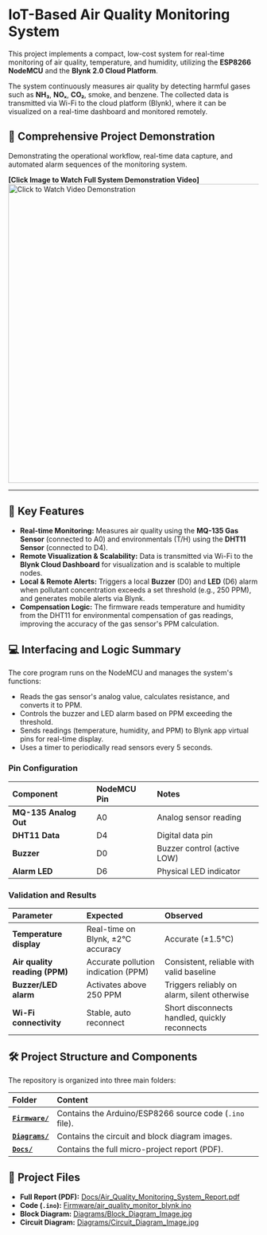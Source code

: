 # IoT-Based Air Quality Monitoring System

This project implements a compact, low-cost system for real-time monitoring of air quality, temperature, and humidity, utilizing the **ESP8266 NodeMCU** and the **Blynk 2.0 Cloud Platform**.

The system continuously measures air quality by detecting harmful gases such as **NH₃**, **NOₓ**, **CO₂**, smoke, and benzene. The collected data is transmitted via Wi-Fi to the cloud platform (Blynk), where it can be visualized on a real-time dashboard and monitored remotely.

## 🎥 Comprehensive Project Demonstration

Demonstrating the operational workflow, real-time data capture, and automated alarm sequences of the monitoring system.

**[Click Image to Watch Full System Demonstration Video]**
<br>
<a href="https://drive.google.com/file/d/1PKbk-TQ3kxujMSxxviOvx8rL3FXMY_Bh/view?usp=drivesdk">
  <img src="Diagrams/demo-thumbnail.jpg" alt="Click to Watch Video Demonstration" width="600" />
</a>

***

## 🌟 Key Features

* **Real-time Monitoring:** Measures air quality using the **MQ-135 Gas Sensor** (connected to A0) and environmentals (T/H) using the **DHT11 Sensor** (connected to D4).
* **Remote Visualization & Scalability:** Data is transmitted via Wi-Fi to the **Blynk Cloud Dashboard** for visualization and is scalable to multiple nodes.
* **Local & Remote Alerts:** Triggers a local **Buzzer** (D0) and **LED** (D6) alarm when pollutant concentration exceeds a set threshold (e.g., 250 PPM), and generates mobile alerts via Blynk.
* **Compensation Logic:** The firmware reads temperature and humidity from the DHT11 for environmental compensation of gas readings, improving the accuracy of the gas sensor's PPM calculation.

## 💻 Interfacing and Logic Summary

The core program runs on the NodeMCU and manages the system's functions:
* Reads the gas sensor's analog value, calculates resistance, and converts it to PPM.
* Controls the buzzer and LED alarm based on PPM exceeding the threshold.
* Sends readings (temperature, humidity, and PPM) to Blynk app virtual pins for real-time display.
* Uses a timer to periodically read sensors every 5 seconds.

### Pin Configuration

| Component | NodeMCU Pin | Notes |
| :--- | :--- | :--- |
| **MQ-135 Analog Out** | A0 | Analog sensor reading |
| **DHT11 Data** | D4 | Digital data pin |
| **Buzzer** | D0 | Buzzer control (active LOW) |
| **Alarm LED** | D6 | Physical LED indicator |

### Validation and Results

| Parameter | Expected | Observed |
| :--- | :--- | :--- |
| **Temperature display** | Real-time on Blynk, ±2°C accuracy | Accurate (±1.5°C) |
| **Air quality reading (PPM)** | Accurate pollution indication (PPM) | Consistent, reliable with valid baseline |
| **Buzzer/LED alarm** | Activates above 250 PPM | Triggers reliably on alarm, silent otherwise |
| **Wi-Fi connectivity** | Stable, auto reconnect | Short disconnects handled, quickly reconnects |

## 🛠️ Project Structure and Components

The repository is organized into three main folders:

| Folder | Content |
| :--- | :--- |
| **[`Firmware/`](Firmware/)** | Contains the Arduino/ESP8266 source code (`.ino` file). |
| **[`Diagrams/`](Diagrams/)** | Contains the circuit and block diagram images. |
| **[`Docs/`](Docs/)** | Contains the full micro-project report (PDF). |

## 🔗 Project Files

* **Full Report (PDF):** [Docs/Air\_Quality\_Monitoring\_System\_Report.pdf](Docs/Air_Quality_Monitoring_System_Report.pdf)
* **Code (`.ino`):** [Firmware/air\_quality\_monitor\_blynk.ino](Firmware/air_quality_monitor_blynk.ino)
* **Block Diagram:** [Diagrams/Block\_Diagram\_Image.jpg](Diagrams/Block_Diagram_Image.jpg)
* **Circuit Diagram:** [Diagrams/Circuit\_Diagram\_Image.jpg](Diagrams/Circuit_Diagram\_Image.jpg)
